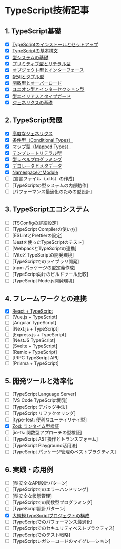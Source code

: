 # TypeScript技術記事

## 1. TypeScript基礎

- [x] [TypeScriptのインストールとセットアップ](./01-basics/01-typescript-setup.md)
- [x] [TypeScriptの基本構文](./01-basics/02-typescript-syntax.md)
- [x] [型システムの基礎](./01-basics/03-type-system-basics.md)
- [x] [プリミティブ型とリテラル型](./01-basics/04-primitive-and-literal-types.md)
- [x] [オブジェクト型とインターフェース](./01-basics/05-object-types-and-interfaces.md)
- [x] [配列とタプル型](./01-basics/06-arrays-and-tuples.md)
- [x] [関数型とオーバーロード](./01-basics/07-function-types-and-overloads.md)
- [x] [ユニオン型とインターセクション型](./01-basics/08-union-and-intersection-types.md)
- [x] [型エイリアスとタイプガード](./01-basics/09-type-aliases-and-type-guards.md)
- [x] [ジェネリクスの基礎](./01-basics/10-generics-basics.md)
## 2. TypeScript発展

- [x] [高度なジェネリクス](./02-advanced/01-advanced-generics.md)
- [x] [条件型（Conditional Types）](./02-advanced/02-conditional-types.md)
- [x] [マップ型（Mapped Types）](./02-advanced/03-mapped-types.md)
- [x] [テンプレートリテラル型](./02-advanced/04-template-literal-types.md)
- [x] [型レベルプログラミング](./02-advanced/05-type-level-programming.md)
- [x] [デコレータとメタデータ](./02-advanced/06-decorators-and-metadata.md)
- [x] [NamespaceとModule](./02-advanced/07-namespaces-and-modules.md)
- [ ] [宣言ファイル（.d.ts）の作成]
- [ ] [TypeScriptの型システムの内部動作]
- [ ] [パフォーマンス最適化のための型設計]

## 3. TypeScriptエコシステム

- [ ] [TSConfigの詳細設定]
- [ ] [TypeScript Compilerの使い方]
- [ ] [ESLintとPrettierの設定]
- [ ] [Jestを使ったTypeScriptのテスト]
- [ ] [WebpackとTypeScriptの連携]
- [ ] [ViteとTypeScriptの開発環境]
- [ ] [TypeScriptでのライブラリ開発]
- [ ] [npm パッケージの型定義作成]
- [ ] [TypeScript向けのビルドツール比較]
- [ ] [TypeScript Node.js開発環境]

## 4. フレームワークとの連携

- [x] [React + TypeScript](./04-frameworks/01-react-typescript.md)
- [ ] [Vue.js + TypeScript]
- [ ] [Angular TypeScript]
- [ ] [Next.js + TypeScript]
- [ ] [Express.js + TypeScript]
- [ ] [NestJS TypeScript]
- [ ] [Svelte + TypeScript]
- [ ] [Remix + TypeScript]
- [ ] [tRPC TypeScript API]
- [ ] [Prisma + TypeScript]

## 5. 開発ツールと効率化

- [ ] [TypeScript Language Server]
- [ ] [VS Code TypeScript開発]
- [ ] [TypeScript デバッグ手法]
- [ ] [TypeScript リファクタリング]
- [ ] [type-fest: 便利なユーティリティ型]
- [x] [Zod: ランタイム型検証](./05-tools/06-zod-runtime-validation.md)
- [ ] [io-ts: 関数型アプローチの型検証]
- [ ] [TypeScript AST操作とトランスフォーム]
- [ ] [TypeScript Playground活用法]
- [ ] [TypeScript パッケージ管理のベストプラクティス]

## 6. 実践・応用例

- [ ] [型安全なAPI設計パターン]
- [ ] [TypeScriptでのエラーハンドリング]
- [ ] [型安全な状態管理]
- [ ] [TypeScriptでの関数型プログラミング]
- [ ] [TypeScript設計パターン]
- [x] [大規模TypeScriptプロジェクトの構成](./06-practice/06-large-project-structure.md)
- [ ] [TypeScriptでのパフォーマンス最適化]
- [ ] [TypeScriptでのセキュリティベストプラクティス]
- [ ] [TypeScriptでのテスト戦略]
- [ ] [TypeScriptレガシーコードのマイグレーション]
